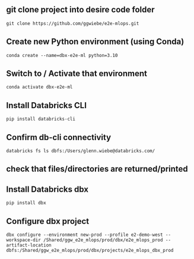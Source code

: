 ## git clone project into desire code folder
```git clone https://github.com/ggwiebe/e2e-mlops.git```

## Create new Python environment (using Conda)
```conda create --name=dbx-e2e-ml python=3.10```

## Switch to / Activate that environment
```conda activate dbx-e2e-ml```

## Install Databricks CLI
```pip install databricks-cli```

## Confirm db-cli connectivity
```databricks fs ls dbfs:/Users/glenn.wiebe@databricks.com/```
## check that files/directories are returned/printed

## Install Databricks dbx
```pip install dbx```

## Configure dbx project
```dbx configure --environment new-prod --profile e2-demo-west --workspace-dir /Shared/ggw_e2e_mlops/prod/dbx/e2e_mlops_prod --artifact-location dbfs:/Shared/ggw_e2e_mlops/prod/dbx/projects/e2e_mlops_dbx_prod```

